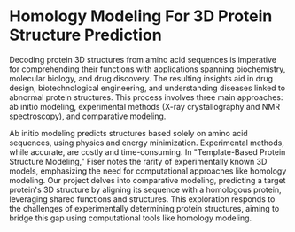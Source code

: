 # Homology Modeling For 3D Protein Structure Prediction

Decoding protein 3D structures from amino acid sequences is imperative for comprehending their functions with applications spanning biochemistry, molecular biology, and drug discovery. The resulting insights aid in drug design, biotechnological engineering, and understanding diseases linked to abnormal protein structures. This process involves three main approaches: ab initio modeling, experimental methods (X-ray crystallography and NMR spectroscopy), and comparative modeling.

Ab initio modeling predicts structures based solely on amino acid sequences, using physics and energy minimization. Experimental methods, while accurate, are costly and time-consuming. In "Template-Based Protein Structure Modeling," Fiser notes the rarity of experimentally known 3D models, emphasizing the need for computational approaches like homology modeling. Our project delves into comparative modeling, predicting a target protein's 3D structure by aligning its sequence with a homologous protein, leveraging shared functions and structures. This exploration responds to the challenges of experimentally determining protein structures, aiming to bridge this gap using computational tools like homology modeling.
